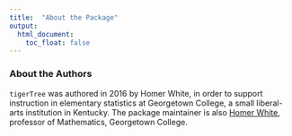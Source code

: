 ```yaml
---
title:  "About the Package"
output:
  html_document:
    toc_float: false
---
```


<style type="text/css">
.title {
  display: none;
}

</style>

<div class="row">
<div class="col-sm-8">

### About the Authors

`tigerTree` was authored in 2016 by Homer White, in order to support instruction in elementary statistics at Georgetown College, a small liberal-arts institution in Kentucky.  The package maintainer is also [Homer White](http://statistics.rainandrhino.org), professor of Mathematics, Georgetown College.

</div>
</div>
